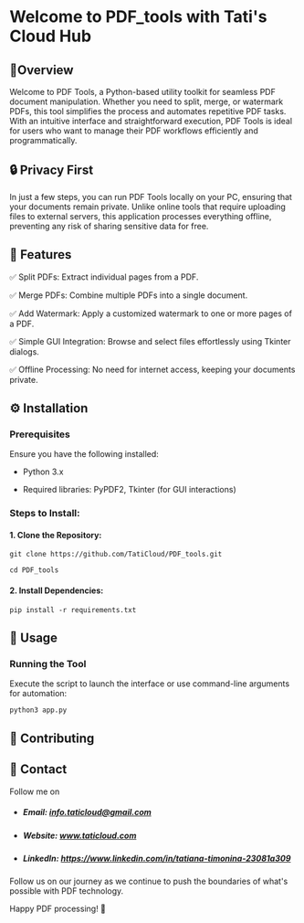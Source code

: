 # **Welcome to PDF_tools with Tati's Cloud Hub**

## :pushpin:**Overview**
Welcome to PDF Tools, a Python-based utility toolkit for seamless PDF document manipulation. Whether you need to split, merge, or watermark PDFs, this tool simplifies the process and automates repetitive PDF tasks. With an intuitive interface and straightforward execution, PDF Tools is ideal for users who want to manage their PDF workflows efficiently and programmatically.
## :lock: Privacy First
In just a few steps, you can run PDF Tools locally on your PC, ensuring that your documents remain private. Unlike online tools that require uploading files to external servers, this application processes everything offline, preventing any risk of sharing sensitive data for free.

## :rocket: Features

:white_check_mark: Split PDFs: Extract individual pages from a PDF.

:white_check_mark: Merge PDFs: Combine multiple PDFs into a single document.

:white_check_mark: Add Watermark: Apply a customized watermark to one or more pages of a PDF.

:white_check_mark: Simple GUI Integration: Browse and select files effortlessly using Tkinter dialogs.

:white_check_mark: Offline Processing: No need for internet access, keeping your documents private.

## :gear: Installation
### Prerequisites

Ensure you have the following installed:

- Python 3.x

- Required libraries: PyPDF2, Tkinter (for GUI interactions)

### Steps to Install:

#### 1. Clone the Repository:

```
git clone https://github.com/TatiCloud/PDF_tools.git

```
```
cd PDF_tools

```
#### 2. Install Dependencies:

```
pip install -r requirements.txt

```

## :book: Usage 
### Running the Tool

Execute the script to launch the interface or use command-line arguments for automation:
```commandline
python3 app.py
```

## :handshake: Contributing
## :email: Contact

Follow me on 

- ##### Email:     info.taticloud@gmail.com
- ##### Website:   www.taticloud.com
- ##### LinkedIn: https://www.linkedin.com/in/tatiana-timonina-23081a309

Follow us on our journey as we continue to push the boundaries of what's possible with PDF technology.

Happy PDF processing! 🎉

